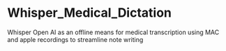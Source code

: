 # Whisper_Medical_Dictation
Whisper Open AI as an offline means for medical transcription using MAC and apple recordings to streamline note writing

